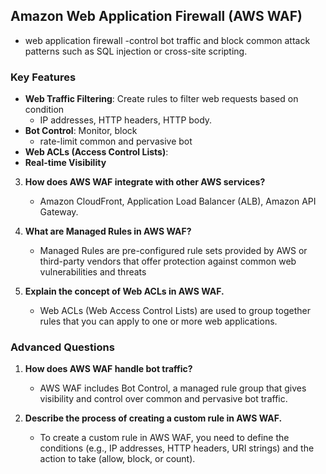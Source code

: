 ## **Amazon Web Application Firewall (AWS WAF)**

- web application firewall
-control bot traffic and block common attack patterns such as SQL injection or cross-site scripting.

### **Key Features**

- **Web Traffic Filtering**: Create rules to filter web requests based on condition 
    - IP addresses, HTTP headers, HTTP body.
- **Bot Control**: Monitor, block
    - rate-limit common and pervasive bot
- **Web ACLs (Access Control Lists)**: 
- **Real-time Visibility**

3. **How does AWS WAF integrate with other AWS services?**
   - Amazon CloudFront, Application Load Balancer (ALB), Amazon API Gateway.

1. **What are Managed Rules in AWS WAF?**
   - Managed Rules are pre-configured rule sets provided by AWS or third-party vendors that offer protection against common web vulnerabilities and threats

2. **Explain the concept of Web ACLs in AWS WAF.**
   - Web ACLs (Web Access Control Lists) are used to group together rules that you can apply to one or more web applications. 

### **Advanced Questions**

1. **How does AWS WAF handle bot traffic?**
   - AWS WAF includes Bot Control, a managed rule group that gives visibility and control over common and pervasive bot traffic. 

2. **Describe the process of creating a custom rule in AWS WAF.**
   - To create a custom rule in AWS WAF, you need to define the conditions (e.g., IP addresses, HTTP headers, URI strings) and the action to take (allow, block, or count).
